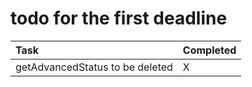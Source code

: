 # todo for the first deadline

| Task                            | Completed |
|:--------------------------------|:----------|
| getAdvancedStatus to be deleted | X         |
